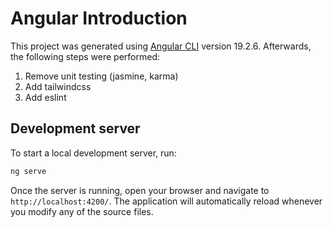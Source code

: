 # Angular Introduction

This project was generated using [Angular CLI](https://github.com/angular/angular-cli) version 19.2.6.
Afterwards, the following steps were performed:

1. Remove unit testing (jasmine, karma)
2. Add tailwindcss
3. Add eslint

## Development server

To start a local development server, run:

```bash
ng serve
```

Once the server is running, open your browser and navigate to `http://localhost:4200/`. The application will automatically reload whenever you modify any of the source files.
